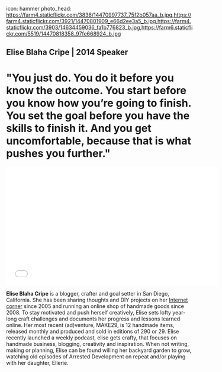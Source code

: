 icon: hammer
photo_head: https://farm4.staticflickr.com/3836/14470997737_75f2b057aa_b.jpg,https://farm4.staticflickr.com/3921/14470801909_e66d2ee3a5_b.jpg,https://farm4.staticflickr.com/3903/14634459036_fa1b776823_b.jpg,https://farm6.staticflickr.com/5519/14470818358_97fe668924_b.jpg

## Elise Blaha Cripe | 2014 Speaker

# "You just do. You do it before you know the outcome. You start before you know how you’re going to finish. You set the goal before you have the skills to finish it. And you get uncomfortable, because that is what pushes you further."

<div class="zig-zags_blue"></div>

<iframe src="//player.vimeo.com/video/102690004?byline=0&amp;portrait=0&amp;color=adbf27" width="570" height="321" frameborder="0" webkitallowfullscreen mozallowfullscreen allowfullscreen></iframe>

<div class="line-canvas"></div>

**Elise Blaha Cripe** is a blogger, crafter and goal setter in San Diego, California. She has been sharing thoughts and DIY projects on her <a href="http://elisejoy.com" target="_blank">Internet corner</a> since 2005 and running an online shop of handmade goods since 2008. To stay motivated and push herself creatively, Elise sets lofty year-long craft challenges and documents her progress and lessons learned online. Her most recent (ad)venture, MAKE29, is 12 handmade items, released monthly and produced and sold in editions of 290 or 29. Elise recently launched a weekly podcast, elise gets crafty, that focuses on handmade business, blogging, creativity and inspiration. When not writing, making or planning, Elise can be found willing her backyard garden to grow, watching old episodes of Arrested Development on repeat and/or playing with her daughter, Ellerie.
